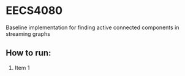 # EECS4080
Baseline implementation for finding active connected components in streaming graphs

## How to run:
1. Item 1
